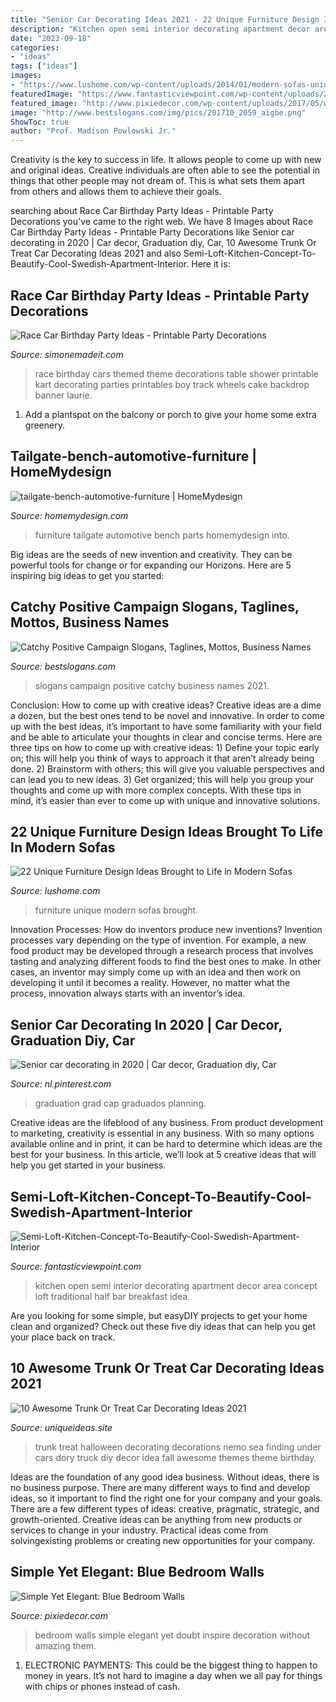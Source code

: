 ```yaml
---
title: "Senior Car Decorating Ideas 2021 - 22 Unique Furniture Design Ideas Brought To Life In Modern Sofas"
description: "Kitchen open semi interior decorating apartment decor area concept loft traditional half bar breakfast idea"
date: "2023-09-18"
categories:
- "ideas"
tags: ["ideas"]
images:
- "https://www.lushome.com/wp-content/uploads/2014/01/modern-sofas-unique-furniture-design-ideas-21.jpg"
featuredImage: "https://www.fantasticviewpoint.com/wp-content/uploads/2016/08/Semi-Loft-Kitchen-Concept-To-Beautify-Cool-Swedish-Apartment-Interior-Design-Ideas-small-decorating-ideas-room-traditional-home-interior-decor-design-Open-Cooking-Area-Style.jpg"
featured_image: "http://www.pixiedecor.com/wp-content/uploads/2017/05/well-decorated-blue-bedroom.jpg"
image: "http://www.bestslogans.com/img/pics/201710_2059_aigbe.png"
ShowToc: true
author: "Prof. Madison Powlowski Jr."
---
```



Creativity is the key to success in life. It allows people to come up with new and original ideas. Creative individuals are often able to see the potential in things that other people may not dream of. This is what sets them apart from others and allows them to achieve their goals.

	

		
searching about Race Car Birthday Party Ideas - Printable Party Decorations you've came to the right web. We have 8 Images about Race Car Birthday Party Ideas - Printable Party Decorations like Senior car decorating in 2020 | Car decor, Graduation diy, Car, 10 Awesome Trunk Or Treat Car Decorating Ideas 2021 and also Semi-Loft-Kitchen-Concept-To-Beautify-Cool-Swedish-Apartment-Interior. Here it is:
		
    
## Race Car Birthday Party Ideas - Printable Party Decorations

<img loading=lazy src="https://www.simonemadeit.com/wp-content/uploads/2012/04/dsc00361.jpg" onerror="this.onerror=null;this.src='https://tse1.mm.bing.net/th?id=OIP.4u5PFW-yzbzLYl7BfKKgigHaFj&amp;pid=15.1';" alt="Race Car Birthday Party Ideas - Printable Party Decorations">

_Source: simonemadeit.com_

>race birthday cars themed theme decorations table shower printable kart decorating parties printables boy track wheels cake backdrop banner laurie. 

	

1. Add a plantspot on the balcony or porch to give your home some extra greenery.

    
## Tailgate-bench-automotive-furniture | HomeMydesign

<img loading=lazy src="https://homemydesign.com/wp-content/uploads/2015/10/tailgate-bench-automotive-furniture.jpg" onerror="this.onerror=null;this.src='https://tse2.mm.bing.net/th?id=OIP.ULBgDEGY7oreyU4IUf1ywAHaJ4&amp;pid=15.1';" alt="tailgate-bench-automotive-furniture | HomeMydesign">

_Source: homemydesign.com_

>furniture tailgate automotive bench parts homemydesign into. 

	

Big ideas are the seeds of new invention and creativity. They can be powerful tools for change or for expanding our Horizons. Here are 5 inspiring big ideas to get you started: 

    
## Catchy Positive Campaign Slogans, Taglines, Mottos, Business Names

<img loading=lazy src="http://www.bestslogans.com/img/pics/201710_2059_aigbe.png" onerror="this.onerror=null;this.src='https://tse4.mm.bing.net/th?id=OIP.Ptnnjsd6SHapMldPYYRk4wHaHa&amp;pid=15.1';" alt="Catchy Positive Campaign Slogans, Taglines, Mottos, Business Names">

_Source: bestslogans.com_

>slogans campaign positive catchy business names 2021. 

	

Conclusion: How to come up with creative ideas?
Creative ideas are a dime a dozen, but the best ones tend to be novel and innovative. In order to come up with the best ideas, it’s important to have some familiarity with your field and be able to articulate your thoughts in clear and concise terms. Here are three tips on how to come up with creative ideas: 1) Define your topic early on; this will help you think of ways to approach it that aren’t already being done. 2) Brainstorm with others; this will give you valuable perspectives and can lead you to new ideas. 3) Get organized; this will help you group your thoughts and come up with more complex concepts. With these tips in mind, it’s easier than ever to come up with unique and innovative solutions.

    
## 22 Unique Furniture Design Ideas Brought To Life In Modern Sofas

<img loading=lazy src="https://www.lushome.com/wp-content/uploads/2014/01/modern-sofas-unique-furniture-design-ideas-21.jpg" onerror="this.onerror=null;this.src='https://tse1.mm.bing.net/th?id=OIP.Gmfn7ZYkXoOoODW3i8vDigHaFA&amp;pid=15.1';" alt="22 Unique Furniture Design Ideas Brought to Life in Modern Sofas">

_Source: lushome.com_

>furniture unique modern sofas brought. 

	

Innovation Processes: How do inventors produce new inventions?
Invention processes vary depending on the type of invention. For example, a new food product may be developed through a research process that involves tasting and analyzing different foods to find the best ones to make. In other cases, an inventor may simply come up with an idea and then work on developing it until it becomes a reality. However, no matter what the process, innovation always starts with an inventor’s idea.

    
## Senior Car Decorating In 2020 | Car Decor, Graduation Diy, Car

<img loading=lazy src="https://i.pinimg.com/736x/93/8c/e8/938ce84c3b50ab7a31b5da6542fe8d62.jpg" onerror="this.onerror=null;this.src='https://tse2.mm.bing.net/th?id=OIP.TDn2nLPYV7PNGHLYqbp8IwHaI2&amp;pid=15.1';" alt="Senior car decorating in 2020 | Car decor, Graduation diy, Car">

_Source: nl.pinterest.com_

>graduation grad cap graduados planning. 

	

Creative ideas are the lifeblood of any business. From product development to marketing, creativity is essential in any business. With so many options available online and in print, it can be hard to determine which ideas are the best for your business. In this article, we’ll look at 5 creative ideas that will help you get started in your business.

    
## Semi-Loft-Kitchen-Concept-To-Beautify-Cool-Swedish-Apartment-Interior

<img loading=lazy src="https://www.fantasticviewpoint.com/wp-content/uploads/2016/08/Semi-Loft-Kitchen-Concept-To-Beautify-Cool-Swedish-Apartment-Interior-Design-Ideas-small-decorating-ideas-room-traditional-home-interior-decor-design-Open-Cooking-Area-Style.jpg" onerror="this.onerror=null;this.src='https://tse1.mm.bing.net/th?id=OIP.1OUTwucii8hENhS5A3hsLgHaE8&amp;pid=15.1';" alt="Semi-Loft-Kitchen-Concept-To-Beautify-Cool-Swedish-Apartment-Interior">

_Source: fantasticviewpoint.com_

>kitchen open semi interior decorating apartment decor area concept loft traditional half bar breakfast idea. 

	

Are you looking for some simple, but easyDIY projects to get your home clean and organized? Check out these five diy ideas that can help you get your place back on track.

    
## 10 Awesome Trunk Or Treat Car Decorating Ideas 2021

<img loading=lazy src="https://www.uniqueideas.site/wp-content/uploads/16-trunk-or-treat-decorating-ideas-futurist-architecture-3.jpg" onerror="this.onerror=null;this.src='https://tse3.mm.bing.net/th?id=OIP.4MmzCISTEw4FPelk1KRgPAHaNJ&amp;pid=15.1';" alt="10 Awesome Trunk Or Treat Car Decorating Ideas 2021">

_Source: uniqueideas.site_

>trunk treat halloween decorating decorations nemo sea finding under cars dory truck diy decor idea fall awesome themes theme birthday. 

	

Ideas are the foundation of any good idea business. Without ideas, there is no business purpose. There are many different ways to find and develop ideas, so it important to find the right one for your company and your goals. There are a few different types of ideas: creative, pragmatic, strategic, and growth-oriented. Creative ideas can be anything from new products or services to change in your industry. Practical ideas come from solvingexisting problems or creating new opportunities for your company.

    
## Simple Yet Elegant: Blue Bedroom Walls

<img loading=lazy src="http://www.pixiedecor.com/wp-content/uploads/2017/05/well-decorated-blue-bedroom.jpg" onerror="this.onerror=null;this.src='https://tse2.mm.bing.net/th?id=OIP.0eo3aA0U-RlkYd-sFSTKVAHaJ0&amp;pid=15.1';" alt="Simple Yet Elegant: Blue Bedroom Walls">

_Source: pixiedecor.com_

>bedroom walls simple elegant yet doubt inspire decoration without amazing them. 

	

1. ELECTRONIC PAYMENTS: This could be the biggest thing to happen to money in years. It’s not hard to imagine a day when we all pay for things with chips or phones instead of cash. 


